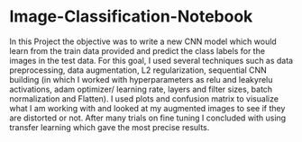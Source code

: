 # Image-Classification-Notebook

In this Project the objective was to write a new CNN model which would learn from the train data provided and predict the class labels for the images in the test data. For this goal, I used several techniques such as data preprocessing, data augmentation, L2 regularization, sequential CNN building (in which I worked with hyperparameters as relu and leakyrelu activations, adam optimizer/ learning rate, layers and filter sizes, batch normalization and Flatten). I used plots and confusion matrix to visualize what I am working with and looked at my augmented images to see if they are distorted or not. After many trials on fine tuning I concluded with using transfer learning which gave the most precise results.
